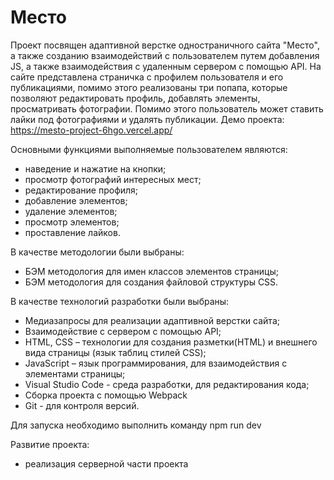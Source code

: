 # Место

Проект посвящен адаптивной верстке одностраничного сайта "Место", а также созданию взаимодействий с пользователем путем добавления JS, а также взаимодействия с удаленным сервером с помощью API.
На сайте представлена страничка с профилем пользователя и его публикациями, помимо этого реализованы три попапа, которые позволяют редактировать профиль, добавлять элементы, просматривать фотографии. Помимо этого пользователь может ставить лайки под фотографиями и удалять публикации.
Демо проекта: https://mesto-project-6hgo.vercel.app/

Основными функциями выполняемые пользователем являются:

- наведение и нажатие на кнопки;
- просмотр фотографий интересных мест;
- редактирование профиля;
- добавление элементов;
- удаление элементов;
- просмотр элементов;
- проставление лайков.

В качестве методологии были выбраны:

- БЭМ методология для имен классов элементов страницы;
- БЭМ методология для создания файловой структуры CSS.

В качестве технологий разработки были выбраны:

- Медиазапросы для реализации адаптивной верстки сайта;
- Взаимодействие с сервером с помощью API;
- HTML, CSS – технологии для создания разметки(HTML) и внешнего вида страницы (язык таблиц стилей CSS);
- JavaScript – язык программирования, для взаимодействия с элементами страницы;
- Visual Studio Code - среда разработки, для редактирования кода;
- Сборка проекта с помощью Webpack
- Git - для контроля версий.

Для запуска необходимо выполнить команду npm run dev

Развитие проекта:
- реализация серверной части проекта
